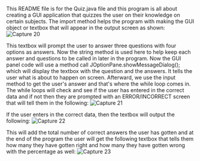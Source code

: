 This README file is for the Quiz.java file and this program is all about creating a GUI application that quizzes the user on their knowledge on certain subjects.
The import method helps the program with making the GUI object or textbox that will appear in the output screen as shown:
![Capture 20](https://user-images.githubusercontent.com/80230119/110275531-d462d180-7f96-11eb-9b75-3ecbcf017e6a.PNG)


This textbox will prompt the user to answer three questions with four options as answers. Now the string method is used here to help keep each answer and questions to be called in
later in the program. 
Now the GUI panel code will use a method call JOptionPane.showMessageDialog(); which will display the textbox with the question and the answers. It tells the user what is about 
to happen on screen.
Afterward, we use the input method to get the user's answer and that's where the while loop comes in. The while loops will check and see if the user has entered in the correct data
and if not then they are prompted with an ERROR/INCORRECT screen that will tell them in the following:
![Capture 21](https://user-images.githubusercontent.com/80230119/110275921-a92cb200-7f97-11eb-95f9-081607e6401a.PNG)


If the user enters in the correct data, then the textbox will output the following:
![Capture 22](https://user-images.githubusercontent.com/80230119/110276008-dc6f4100-7f97-11eb-9177-d565320d2b83.PNG)


This will add the total number of correct answers the user has gotten and at the end of the program the user will get the following textbox that tells them how many they have
gotten right and how many they have gotten wrong with the percentage as well:
![Capture 23](https://user-images.githubusercontent.com/80230119/110276160-2bb57180-7f98-11eb-82b7-cf1de9000da1.PNG)
